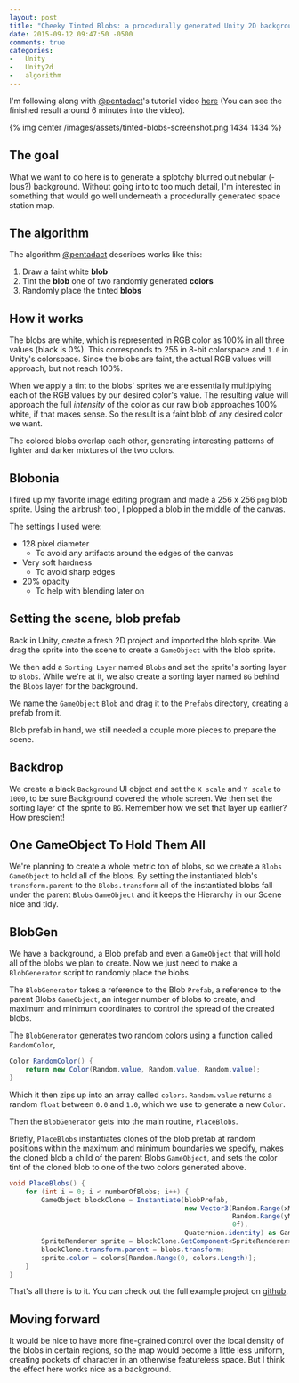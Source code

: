 ```yaml
---
layout: post
title: "Cheeky Tinted Blobs: a procedurally generated Unity 2D background"
date: 2015-09-12 09:47:50 -0500
comments: true
categories:
-   Unity
-   Unity2d
-   algorithm
---
```

I'm following along with [@pentadact](https://twitter.com/pentadact)'s tutorial video [here](https://youtu.be/I5qxIhdEx28?t%3D1m33s) (You can see the finished result around 6 minutes into the video).

{% img center /images/assets/tinted-blobs-screenshot.png 1434 1434 %}

<!--more-->

## The goal

What we want to do here is to generate a splotchy blurred out nebular (-lous?)  background.  Without going into to too much detail, I'm interested in something that would go well underneath a procedurally generated space station map.

## The algorithm

The algorithm [@pentadact](https://twitter.com/pentadact) describes works like this:

1.  Draw a faint white **blob**
2.  Tint the **blob** one of two randomly generated **colors**
3.  Randomly place the tinted **blobs**

## How it works

The blobs are white, which is represented in RGB color as 100% in all three values (black is 0%).  This corresponds to 255 in 8-bit colorspace and `1.0` in Unity's colorspace.  Since the blobs are faint, the actual RGB values will approach, but not reach 100%.

When we apply a tint to the blobs' sprites we are essentially multiplying each of the RGB values by our desired color's value.  The resulting value will approach the full *intensity* of the color as our raw blob approaches 100% white, if that makes sense.  So the result is a faint blob of any desired color we want.

The colored blobs overlap each other, generating interesting patterns of lighter and darker mixtures of the two colors.

## Blobonia

I fired up my favorite image editing program and made a 256 x 256 `png` blob sprite.  Using the airbrush tool, I plopped a blob in the middle of the canvas.

The settings I used were:

-   128 pixel diameter
    -   To avoid any artifacts around the edges of the canvas
-   Very soft hardness
    -   To avoid sharp edges
-   20% opacity
    -   To help with blending later on

## Setting the scene, blob prefab

Back in Unity, create a fresh 2D project and imported the blob sprite.  We drag the sprite into the scene to create a `GameObject` with the blob sprite.

We then add a `Sorting Layer` named `Blobs` and set the sprite's sorting layer to `Blobs`.  While we're at it, we also create a sorting layer named `BG` behind the `Blobs` layer for the background.

We name the `GameObject` `Blob` and drag it to the `Prefabs` directory, creating a prefab from it.

Blob prefab in hand, we still needed a couple more pieces to prepare the scene.

## Backdrop

We create a black `Background` UI object and set the `X scale` and `Y scale` to `1000`, to be sure Background covered the whole screen.  We then set the sorting layer of the sprite to `BG`.  Remember how we set that layer up earlier?  How prescient!

## One GameObject To Hold Them All

We're planning to create a whole metric ton of blobs, so we create a `Blobs` `GameObject` to hold all of the blobs.  By setting the instantiated blob's `transform.parent` to the `Blobs.transform` all of the instantiated blobs fall under the parent `Blobs` `GameObject` and it keeps the Hierarchy in our Scene nice and tidy.

## BlobGen

We have a background, a Blob prefab and even a `GameObject` that will hold all of the blobs we plan to create. Now we just need to make a `BlobGenerator` script to randomly place the blobs.

The `BlobGenerator` takes a reference to the Blob `Prefab`, a reference to the parent Blobs `GameObject`, an integer number of blobs to create, and maximum and minimum coordinates to control the spread of the created blobs.

The `BlobGenerator` generates two random colors using a function called `RandomColor`,

```csharp
Color RandomColor() {
    return new Color(Random.value, Random.value, Random.value);
}
```

Which it then zips up into an array called `colors`.  `Random.value` returns a random `float` between `0.0` and `1.0`, which we use to generate a new `Color`.

Then the `BlobGenerator` gets into the main routine, `PlaceBlobs`.

Briefly, `PlaceBlobs` instantiates clones of the blob prefab at random positions within the maximum and minimum boundaries we specify, makes the cloned blob a child of the parent Blobs `GameObject`, and sets the color tint of the cloned blob to one of the two colors generated above.

```csharp
void PlaceBlobs() {
    for (int i = 0; i < numberOfBlobs; i++) {
        GameObject blockClone = Instantiate(blobPrefab,
                                            new Vector3(Random.Range(xMin, xMax),
                                                        Random.Range(yMin, yMax),
                                                        0f),
                                            Quaternion.identity) as GameObject;
        SpriteRenderer sprite = blockClone.GetComponent<SpriteRenderer>();
        blockClone.transform.parent = blobs.transform;
        sprite.color = colors[Random.Range(0, colors.Length)];
    }
}
```
That's all there is to it.  You can check out the full example project on [github](https://github.com/zerosalife/tint-background).

## Moving forward

It would be nice to have more fine-grained control over the local density of the blobs in certain regions, so the map would become a little less uniform, creating pockets of character in an otherwise featureless space.  But I think the effect here works nice as a background.
